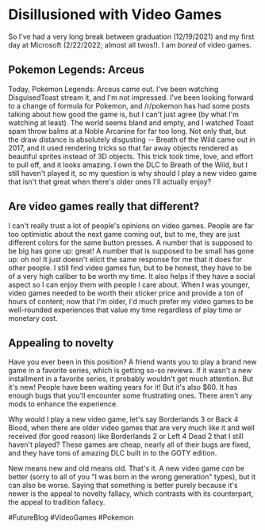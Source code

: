# Disillusioned with Video Games

So I've had a very long break between graduation (12/19/2021) and my first day at Microsoft (2/22/2022; almost all
twos!). I am *bored* of video games. 

## Pokemon Legends: Arceus

Today, Pokemon Legends: Arceus came out. I've been watching DisguisedToast stream
it, and I'm not impressed. I've been looking forward to a change of formula for Pokemon, and /r/pokemon has had some
posts talking about how good the game is, but I can't just agree (by what I'm watching at least). The world seems bland
and empty, and I watched Toast spam throw balms at a Noble Arcanine for far too long. Not only that, but the draw
distance is absolutely disgusting -- Breath of the Wild came out in 2017, and it used rendering tricks so that far away
objects rendered as beautiful sprites instead of 3D objects. This trick took time, love, and effort to pull off, and it
looks amazing. I own the DLC to Breath of the Wild, but I still haven't played it, so my question is why should I play
a new video game that isn't that great when there's older ones I'll actually enjoy?

## Are video games really that different?

I can't really trust a lot of people's opinions on video games. People are far too optimistic about the next game
coming out, but to me, they are just different colors for the same button presses. A number that is supposed to be big
has gone up: great! A number that is supposed to be small has gone up: oh no! It just doesn't elicit the same response
for me that it does for other people. I still find video games fun, but to be honest, they have to be of a very high
caliber to be worth my time. It also helps if they have a social aspect so I can enjoy them with people I care about.
When I was younger, video games needed to be worth their sticker price and provide a ton of hours of content; now that
I'm older, I'd much prefer my video games to be well-rounded experiences that value my time regardless of play time or
monetary cost.

## Appealing to novelty

Have you ever been in this position? A friend wants you to play a brand new game in a favorite series, which is getting
so-so reviews. If it wasn't a new installment in a favorite series, it probably wouldn't get much attention. But it's
new! People have been waiting years for it! But it's also $60. It has enough bugs that you'll encounter some
frustrating ones. There aren't any mods to enhance the experience.

Why would I play a new video game, let's say Borderlands 3 or Back 4 Blood, when there are older video games that are
very much like it and well received (for good reason) like Borderlands 2 or Left 4 Dead 2 that I still haven't played?
These games are cheap, nearly all of their bugs are fixed, and they have tons of amazing DLC built in to the GOTY
edition.

New means new and old means old. That's it. A new video game *can* be better (sorry to all of you "I was born in the
wrong generation" types), but it can also be worse. Saying that something is better purely because it's newer is the
appeal to novelty fallacy, which contrasts with its counterpart, the appeal to tradition fallacy.

#FutureBlog #VideoGames #Pokemon

